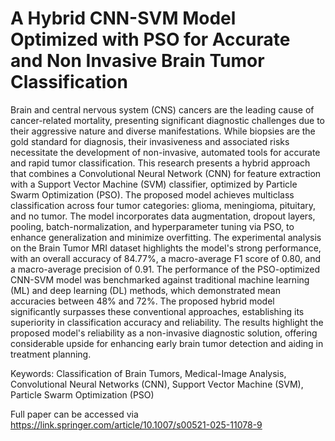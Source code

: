 # A Hybrid CNN-SVM Model Optimized with PSO for Accurate and Non Invasive Brain Tumor Classification
Brain and central nervous system (CNS) cancers are the leading cause of cancer-related mortality, presenting significant diagnostic challenges due to their aggressive nature and diverse manifestations. While biopsies are the gold standard for diagnosis, their invasiveness and associated risks necessitate the development of non-invasive, automated tools for accurate and rapid tumor classification. This research presents a hybrid approach that combines a Convolutional Neural Network (CNN) for feature extraction with a Support Vector Machine (SVM) classifier, optimized by Particle Swarm Optimization (PSO). The proposed model achieves multiclass classification across four tumor categories: glioma, meningioma, pituitary, and no tumor. The model incorporates data augmentation, dropout layers, pooling, batch-normalization, and hyperparameter tuning via PSO, to enhance generalization and minimize overfitting. The experimental analysis on the Brain Tumor MRI dataset highlights the model's strong performance, with an overall accuracy of 84.77%, a macro-average F1 score of 0.80, and a macro-average precision of 0.91. The performance of the PSO-optimized CNN-SVM model was benchmarked against traditional machine learning (ML) and deep learning (DL) methods, which demonstrated mean accuracies between 48% and 72%. The proposed hybrid model significantly surpasses these conventional approaches, establishing its superiority in classification accuracy and reliability. The results highlight the proposed model's reliability as a non-invasive diagnostic solution, offering considerable upside for enhancing early brain tumor detection and aiding in treatment planning.

Keywords: Classification of Brain Tumors, Medical-Image Analysis, Convolutional Neural Networks (CNN), Support Vector Machine (SVM), Particle Swarm Optimization (PSO)

Full paper can be accessed via https://link.springer.com/article/10.1007/s00521-025-11078-9
